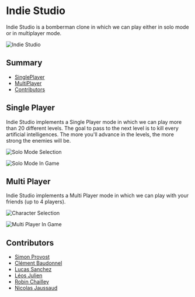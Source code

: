 # Indie Studio
Indie Studio is a bomberman clone in which we can play either in solo mode or in multiplayer mode.

![Indie Studio](https://lh3.googleusercontent.com/sKo7rxbSvVrnIvp19DC63sN1TtUC9JxQPnShibVL03Mn4BmFUJE4IqQa3k_W2xXpnEnfMrtkgPyMFSDaXvhQ3D9weQ3b_zGdLPx-DEoUOPBaWjxlmuYm_sNJ2gFnBN3XmwDWKgxx1aBCuSy5B1YcijHZLWcjxUMQmY4f5ZLxpNgAFsYpwKSXRir2ThNzRnskJbYUOXN4j4PHCT9UnVMSJjtqC4u1Fuf4QaHEOM9XiWMhzp-2iAGxltmWJ0Y6eFD2OA4BYjh4tJNdEvwxVmRmzByF7KGjjnBYTikziMjWE82017TtaeYNefeh21e2p9VhFyL9JHZH_9sV5W-719hjsNcNsC-mCiHqr_iJVH110rTiGj_wWlfqsTd4BmzW66v_LFLQ2DJzmBuA7XUHQuYqaSyP-fdT4Xk_NVP2Z_EMZOpSi9xY-3lNhSTCeTW7BMOZNW4ZkMStEVOExinn-jJkHnj6kbwMCs7yz_mk50J1yaN3RCEjwDsusWJGW0RECVoTkvciPTqtZtJImvamW80TQVW75YVsUp9n8JVLUkpn2DnCbQ6zanR_88R7siT0yXvFw-z9hUlhVjQkpMeUz-h2t_2RMByFSL_hmAV1Y25Rfqh3GrbItzhO6F5XzdPPpoyFkcOXWsGWMNZYjm-yiruYCVggeuBdPP2E-UfJJeq-d1y3iYOnd0wP=w1716-h949-no)

## Summary

 - [SinglePlayer](#single)
 - [MultiPlayer](#multi)
 - [Contributors](#contributors)

## <a name="single"></a>Single Player

Indie Studio implements a Single Player mode in which we can play more than 20 different levels.
The goal to pass to the next level is to kill every artificial intelligences.
The more you'll advance in the levels, the more strong the enemies will be.

![Solo Mode Selection](https://lh3.googleusercontent.com/-be6KKfqA3i1nmlnnc-ovBrYcunHca4imqgNXXhZcsRTY-mpRUQ8zNHxOGheZ-NDF8GBoupBe6hQ-S6ruWj9p3xZDQRBgMS2_81f-YKIT9er4GV8lEHb0kgqzeC80IlH1ICZoahFvnvbLvg3KK7lTv-J6hokVe2A8YEf3uYKOyUElCl12eTclELv4EhQpV7Wq2eXWnvqPpvdlLaYQf56OpBRuaEkwWYRN0EjWJKRTq9TTJrpVfwnjtE9qYLtkvDgO70AdFMoWs74CSNU8Y7SjD3RGEyfCl3jxmBVgPhVQHq4A1SlWPm0JsYjZ-F5p9eVhH83EpBevjaam-aVT8psFTDQbGbyMApSP3m1alrorGLby267uPlcO3580x4jcpOjnoke4CthEAWfA1F88st50Bey8kw67BaumqmPueMJhs2ybUNecNJFYO1rBdYFSQWTtMa1qtfJbUWlwbZavUOtZqQqcqAGUEjgilfhNvCsjjYbK8zSF1kZE1ujyBwrVnyo2a16rucvtAUxjbF1GmCZxJEQeHwChZ9SnkXpQV44FU4SlGd_sPhJi8hs50olt7FY90_ovMXRvRg4ENRjJKKCmEjA2wzPrYBvFeu8tDlEVbpb2sNKRtuEVmLTrmBc7t5QtPIYgYPrRKE_HdBnCf1ODUhCPoALQjbTVdsdfuKswLwkDwwzggP_=w1719-h949-no)

![Solo Mode In Game](https://lh3.googleusercontent.com/aywiESD5dMFu9IR17_82PlclDWLvbN0KiyAimnZ9zLQgaDBwrHNE_O-rTiwi2KBIgqCypcbQ5tm7mzEf_qiX0FyZS4kbxRI3qCkONcrwmCKouokAs2jow8FYv6PW-QZm0eES55r6vC6RDjWW9ME4dNaqs2KUWncCC1Wr7NpKCGCmHlAya3pBsiSTqSPDJBaG5hvb8pkx6T0YgOxZdX2fY21iSBw-7A7_t1pP_xNUBP1yHhR_IzY6t3dwB_o2H_NigqkEhV2lTKE9DB3_G1BDUVbtVJiofVy9w2P8aL9ZtCAeAFqg66s_0xP3FuKl1MhmN-bJOtaBMlaE6L_iYSGnIsMPosXfdtL-laSX_0JggYqZ27zED4hCOCb72larmuLJ2QXPfQep5vfM-XkTHYsUXRoLB7NmQ88K1w2QewzfSIxQxnymWqBzCesk897MQX9mS687YExZcYT1eElw9WPNxuYKvoxjQ4B6WtXZNmNhLkEJnG7ThvgGsHlX3_65i3IdVmB6uLSbOXWGMrI1SsmT-dRx-EQXt2mjCmiYGuOeY0jdoPHSPYJ-_FYhH9LhqTs2QIX1WAlw8uOAAoM3R1Nr_Zsv_3jSRrXBFSeP0ybKcgOc3JKNyEXHn6tfuqrIxboEIfbhLMEGSuI4OqsU0ltv6meOsaADUz3l7f5-uj5QZOW6DGhGOabC=w1715-h949-no)

## <a name="multi"></a>Multi Player

Indie Studio implements a Multi Player mode in which we can play with your friends (up to 4 players).

![Character Selection](https://lh3.googleusercontent.com/FIgFi1KTSZ91x9C1yCBnECWAshETICKiBmeJ4F2ahCE2sVQOlhh5goBubzN-x0NGewxYSL4wPFr1DC7iBFBEp6UEpU06yqiwQuDOubBuvywBw410SJq8RiqDo7MNmaeXRcuwbHeEV6rccYdTtvUH_c7T1exOLwy6ztb195F8XynWKCrS84SUHpsGFi5r-ImzsF37UboiUU-eohABfU7yQO8EjaNMQKqAwZxmikXJvYh51amjHUoVutXh3iV352MTeaKZ-WEwUoT-caruMB0NvdKJ98e-QsEjHYL764P8Y5Tc2AZrOGxb75SvtcMA23tkGT4TDKrXN5naF3aA47iE4O1TJ4HH4bdoNPQhyl3HkYb40yufizy6Hpv7e7nUK61vtU9-pH5KKBE0mM0A254-3AUtvG9E3NmnS7DJW5xQGGnpVP6XAQSkF8K5jqNImGYVLxdHobRRs1EvFK-U-ZNhBdmDY7Ra2yyrUuR4AoyJ9kiCZvNmuXIC8ybGqb79S_VC5BYmhRjg8NpiRIFpQOAiiUdv6u2cKKUZo9jagrzbIroiE67xvSeyRQo5c0kUQHklFICr5yWCRrPhcheNZRceOXGYwjwx_nZ6H9evu6dBfUwzMI_sfjeOiizPNZPTGXbXnUnxVthBFB_WVgC5fEKRLcz2ccCEAZVXrg4tfFwK9THDhB1kUSnF=w1718-h949-no) 

![Multi Player In Game](https://lh3.googleusercontent.com/oDdHN8gMOMfbuBPjpztU6RVXGg1nRLs7IHkHnuSZTdiV4IZ9YWRRsepKzt2oI13kyLX800EplUGr8dxjk0g6X8AgPQt7ltYYqaMJX-QYyKR-kl92wOoiAP8L5TT__NgCBDpjXiglAlaYoNk8Spjc2yv28DlenPv5-o6S0UrlcSiBwxKdAqPBgZxRwVmoyLNTFfp1wKO7btlh7899tq-_Pzq93pVhLTC5_Jy4qt4CpnFjHU1EwgX7f2KS367UVP0T5UcWpPz0CbM-P6KOMi_DR28ct-gTOdhgfuJ8NkT-0xkk7vWuUUj1QrS4y2Kn5BSD91tpppOnrYFZ1LtBMaFZrX9xsSyoR4_1NDSI61TCbvQ95CTgc_uVw1fWT9bLyue68p2zgqJEe-yLjfHeul2_AWAD3ORPTpMNuoaZz9UMLoSG7D1v0GoTiKQXo0hSoJ77eU5I03a6E6OrrhE41P7FRa3du3-mJE24ymbEr84yRzK8CvpF_0v9vawAdAjFW3KIweZdbWPhbRagx8gQFdvDW8wFzU_uoaKK20WZgOzS8t_BPzgU3Akkqy22YszGTun_etd4wG0pF-jkmj3Cx8svKLWFEns5KbPrl4xhd18aqDhuIEo2gQ7awJY8gAJorgNQNRNnqaeVMsfk-sRugaHdaJhC4x0PwvYBhSS0JIJv3ZHhXQwawahI=w1714-h949-no)

## <a name="contributors"></a>Contributors

- [Simon Provost](https://github.com/simonprovost)
- [Clément Baudonnel](https://github.com/Skyrize)
- [Lucas Sanchez](https://github.com/Zuldruck)
- [Léos Julien](https://github.com/Julien-Leos)
- [Robin Chailley](https://github.com/RobinChailley)
- [Nicolas Jaussaud](https://github.com/NicolasJaussaud)
